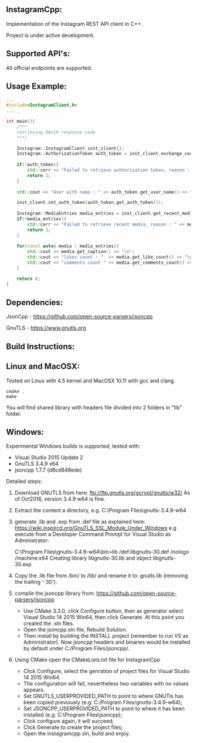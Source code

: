 InstagramCpp:
----------------
Implementation of the Instagram REST API client in C++.

Project is under active development.

Supported API's:
----------------
All official endpoints are supported.

Usage Example:
----------------
``` cpp
...
#include<InstagramClient.h>
...

int main(){
    /***
    retrieving OAuth response code
    ***/

    Instagram::InstagramClient inst_client{};
    Instagram::AuthorizationToken auth_token = inst_client.exchange_code(code, client_id, client_secret, redirect_uri);
   
    if(!auth_token){
        std::cerr << "Failed to retrieve authorization token, reason : " << auth_token.get_error_message() << std::endl;
        return 1;
    }
    
    std::cout << "User with name : " << auth_token.get_user_name() << " authenticated" << std::endl;

    inst_client.set_auth_token(auth_token.get_auth_token());
    
    Instagram::MediaEntries media_entries = inst_client.get_recent_media();
    if(!media_entries){
    	std::cerr << "Failed to retrieve recent media, reason : " << media_entries.get_error_message() << std::endl;
    	return 1;
    }
   
    for(const auto& media : media_entries){
        std::cout << media.get_caption() << "\n";
        std::cout << "likes count : "  << media.get_like_count() << "\n";
        std::cout << "comments count " << media.get_comments_count() << "\n"<< std::endl; 
    }

    return 0;
}
```

Dependencies:
----------------
JsonCpp - https://github.com/open-source-parsers/jsoncpp

GnuTLS - https://www.gnutls.org

Build Instructions:
----------------

Linux and MacOSX:
----------------

Tested on Linux with 4.5 kernel and MacOSX 10.11 with gcc and clang.

    cmake .
    make

You will find shared library with headers file divided into 2 folders in "lib" folder.

Windows:
----------------

Experimental Windows builds is supported, tested with:
* Visual Studio 2015 Update 2
* GnuTLS 3.4.9 x64
* jsoncpp 1.7.7 (d8cd848ede)

Detailed steps:

1. Download GNUTLS from here: ftp://ftp.gnutls.org/gcrypt/gnutls/w32/
   As of Oct2016, version 3.4.9 w64 is fine.
2. Extract the content a directory, e.g. C:\Program Files\gnutls-3.4.9-w64
3. generate .lib and .exp from .def file as explained here: https://wiki.inspircd.org/GnuTLS_SSL_Module_Under_Windows
   e.g execute from a Developer Command Prompt for Visual Studio as Administrator:
    
   C:\Program Files\gnutls-3.4.9-w64\bin>lib /def:libgnutls-30.def /nologo /machine:x64
      Creating library libgnutls-30.lib and object libgnutls-30.exp

4. Copy the .lib file from /bin/ to /lib/ and rename it to: gnutls.lib (removing the trailing '-30').
5. compile the jsoncpp library from: https://github.com/open-source-parsers/jsoncpp
   - Use CMake 3.3.0, click Configure button, then as generator select Visual Studio 14 2015 Win64, then click Generate. At this point you created the .sln files.
   - Open the jsoncpp.sln file, Rebuild Solution. 
   - Then install by building the INSTALL project (remember to run VS as Administrator). Now jsoncpp headers and binaries would be installed by 
   default under C:/Program Files/jsoncpp/.

6. Using CMake open the CMakeLists.txt file for InstagramCpp
   - Click Configure, select the genration of project files for Visual Studio 14 2015 Win64.
   - The configuration will fail, nevertheless two variables with no values appears.
   - Set GNUTLS_USERPROVIDED_PATH to point to where GNUTls has been copied previously (e.g. C:/Program Files/gnutls-3.4.9-w64);
   - Set JSONCPP_USERPROVIDED_PATH to point to where it has been installed (e.g. C:\Program Files\jsoncpp);
   - Click configure again, it will succeed;
   - Click Generate to create the project files;
   - Open the instagramcpp.sln, build and enjoy.



